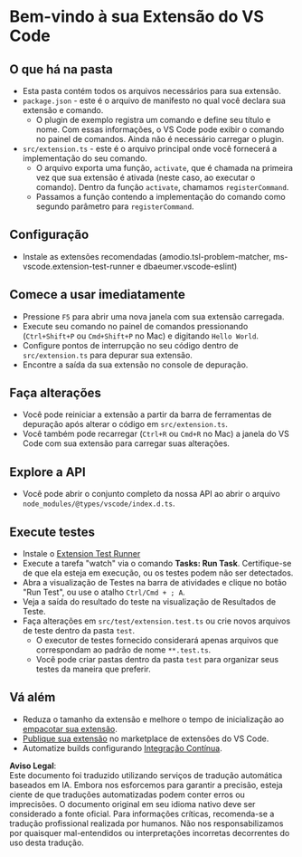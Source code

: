 # Bem-vindo à sua Extensão do VS Code

## O que há na pasta

* Esta pasta contém todos os arquivos necessários para sua extensão.
* `package.json` - este é o arquivo de manifesto no qual você declara sua extensão e comando.
  * O plugin de exemplo registra um comando e define seu título e nome. Com essas informações, o VS Code pode exibir o comando no painel de comandos. Ainda não é necessário carregar o plugin.
* `src/extension.ts` - este é o arquivo principal onde você fornecerá a implementação do seu comando.
  * O arquivo exporta uma função, `activate`, que é chamada na primeira vez que sua extensão é ativada (neste caso, ao executar o comando). Dentro da função `activate`, chamamos `registerCommand`.
  * Passamos a função contendo a implementação do comando como segundo parâmetro para `registerCommand`.

## Configuração

* Instale as extensões recomendadas (amodio.tsl-problem-matcher, ms-vscode.extension-test-runner e dbaeumer.vscode-eslint)

## Comece a usar imediatamente

* Pressione `F5` para abrir uma nova janela com sua extensão carregada.
* Execute seu comando no painel de comandos pressionando (`Ctrl+Shift+P` ou `Cmd+Shift+P` no Mac) e digitando `Hello World`.
* Configure pontos de interrupção no seu código dentro de `src/extension.ts` para depurar sua extensão.
* Encontre a saída da sua extensão no console de depuração.

## Faça alterações

* Você pode reiniciar a extensão a partir da barra de ferramentas de depuração após alterar o código em `src/extension.ts`.
* Você também pode recarregar (`Ctrl+R` ou `Cmd+R` no Mac) a janela do VS Code com sua extensão para carregar suas alterações.

## Explore a API

* Você pode abrir o conjunto completo da nossa API ao abrir o arquivo `node_modules/@types/vscode/index.d.ts`.

## Execute testes

* Instale o [Extension Test Runner](https://marketplace.visualstudio.com/items?itemName=ms-vscode.extension-test-runner)
* Execute a tarefa "watch" via o comando **Tasks: Run Task**. Certifique-se de que ela esteja em execução, ou os testes podem não ser detectados.
* Abra a visualização de Testes na barra de atividades e clique no botão "Run Test", ou use o atalho `Ctrl/Cmd + ; A`.
* Veja a saída do resultado do teste na visualização de Resultados de Teste.
* Faça alterações em `src/test/extension.test.ts` ou crie novos arquivos de teste dentro da pasta `test`.
  * O executor de testes fornecido considerará apenas arquivos que correspondam ao padrão de nome `**.test.ts`.
  * Você pode criar pastas dentro da pasta `test` para organizar seus testes da maneira que preferir.

## Vá além

* Reduza o tamanho da extensão e melhore o tempo de inicialização ao [empacotar sua extensão](https://code.visualstudio.com/api/working-with-extensions/bundling-extension).
* [Publique sua extensão](https://code.visualstudio.com/api/working-with-extensions/publishing-extension) no marketplace de extensões do VS Code.
* Automatize builds configurando [Integração Contínua](https://code.visualstudio.com/api/working-with-extensions/continuous-integration).

**Aviso Legal**:  
Este documento foi traduzido utilizando serviços de tradução automática baseados em IA. Embora nos esforcemos para garantir a precisão, esteja ciente de que traduções automatizadas podem conter erros ou imprecisões. O documento original em seu idioma nativo deve ser considerado a fonte oficial. Para informações críticas, recomenda-se a tradução profissional realizada por humanos. Não nos responsabilizamos por quaisquer mal-entendidos ou interpretações incorretas decorrentes do uso desta tradução.